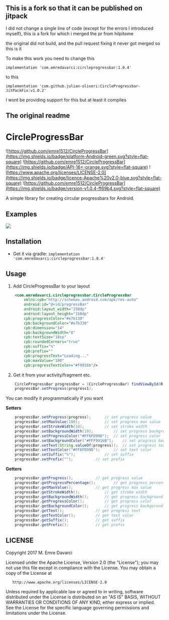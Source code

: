 ## This is a fork so that it can be published on jitpack

I did not change a single line of code (except for the errors I introduced myself), this is a fork for which i merged the pr from hilpitome

the original did not build, and the pull request fixing it never got merged so this is it

To make this work you need to change this

``` implementation 'com.emredavarci:circleprogressbar:1.0.4' ```

to this

``` implementation 'com.github.julian-oliveri:CircleProgressbar-JitPackFix:v1.0.2' ```

I wont be providing support for this but at least it compiles

## The original readme

# CircleProgressBar

![https://github.com/emre1512/CircleProgressBar](https://img.shields.io/badge/platform-Android-green.svg?style=flat-square)
![https://github.com/emre1512/CircleProgressBar](https://img.shields.io/badge/API-16+-orange.svg?style=flat-square)
![https://www.apache.org/licenses/LICENSE-2.0](https://img.shields.io/badge/licence-Apache%20v2.0-blue.svg?style=flat-square)
![https://github.com/emre1512/CircleProgressBar](https://img.shields.io/badge/version-v1.0.4-ff69b4.svg?style=flat-square)

A simple library for creating circular progressbars for Android.

## Examples

![](https://media.giphy.com/media/l0EoBe4BwiR8MIKXu/giphy.gif)

## Installation

- Get it via gradle: ``` implementation 'com.emredavarci:circleprogressbar:1.0.4' ```
## Usage

1) Add CircleProgressBar to your layout

```xml
    <com.emredavarci.circleprogressbar.CircleProgressBar
    	xmlns:cpb="http://schemas.android.com/apk/res-auto"
        android:id="@+id/progressBar"
        android:layout_width="150dp"
        android:layout_height="150dp"
        cpb:progressColor="#e76130"
        cpb:backgroundColor="#e7b330"
        cpb:dimension="14"
        cpb:backgroundWidth="8"
        cpb:textSize="18sp"
        cpb:roundedCorners="true"
        cpb:suffix="%"
        cpb:prefix=""
        cpb:progressText="Loading..."
        cpb:maxValue="100"
        cpb:progressTextColor="#f9916b"/>
```

2) Get it from your activity/fragment etc.

```java
	CircleProgressBar progressBar = (CircleProgressBar) findViewById(R.id.progressBar);
	progressBar.setProgress(progress1);
```

You can modify it programmatically if you want

<b>Setters</b>

```java
	progressBar.setProgress(progress); 		// set progress value
	progressBar.setMaxValue(100); 			// set progress max value
	progressBar.setStrokeWidth(10); 		// set stroke width
	progressBar.setBackgroundWidth(10); 		// set progress background width
	progressBar.setProgressColor("#FF6FD99D"); 	// set progress color
	progressBar.setBackgroundColor("#FFF9916B"); 	// set progress backgorund color
	progressBar.setText(String.valueOf(progress)); 	// set progress text
	progressBar.setTextColor("#FF6FD99D"); 		// set text color
	progressBar.setSuffix("%"); 			// set suffix
	progressBar.setPrefix(""); 			// set prefix
```

<b>Getters</b>

```java
	progressBar.getProgress();			// get progress value
	progressBar.getProgressPercentage();		// get progress percentage
	progressBar.getMaxValue();			// get progress max value
	progressBar.getStrokeWidth();			// get stroke width
	progressBar.getBackgroundWidth();		// get progress background width
	progressBar.getProgressColor();			// get progress color
	progressBar.getBackgroundColor();		// get progress backgorund color
	progressBar.getText();  			// get progress text
	progressBar.getTextColor();			// get text color
	progressBar.getSuffix();			// get suffix
	progressBar.getPrefix();			// get prefix
```

## LICENSE

Copyright 2017 M. Emre Davarci

   Licensed under the Apache License, Version 2.0 (the "License");
   you may not use this file except in compliance with the License.
   You may obtain a copy of the License at

       http://www.apache.org/licenses/LICENSE-2.0

   Unless required by applicable law or agreed to in writing, software
   distributed under the License is distributed on an "AS IS" BASIS,
   WITHOUT WARRANTIES OR CONDITIONS OF ANY KIND, either express or implied.
   See the License for the specific language governing permissions and
   limitations under the License.






